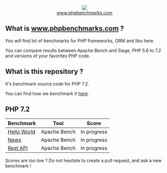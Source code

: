 <p align="center">
  <img src="http://www.phpbenchmarks.com/images/logo_github.png">
  <br>
  <a href="http://www.phpbenchmarks.com" target="_blank">www.phpbenchmarks.com</a>
</p>

## What is www.phpbenchmarks.com ?

You will find lot of benchmarks for PHP frameworks, ORM and libs here.

You can compare results between Apache Bench and Siege, PHP 5.6 to 7.2 and versions of your favorites PHP code.

## What is this repository ?

It's benchmark source code for PHP 7.2.

You can find how we benchmark it [here](http://www.phpbenchmarks.com/en/benchmark-protocol).

## PHP 7.2

Benchmark | Tool | Score
--------- | ---- | -----
[Hello World](http://www.phpbenchmarks.com/en/benchmark/apache-bench/php-7.2.html#benchmark-hello-world) | Apache Bench | In progress
[News](http://www.phpbenchmarks.com/en/benchmark/apache-bench/php-7.2.html#benchmark-news) | Apache Bench | In progress
[Rest API](http://www.phpbenchmarks.com/en/benchmark/apache-bench/php-7.2.html#benchmark-rest) | Apache Bench | In progress

Scores are too low ? Do not hesitate to create a pull request, and ask a new benchmark !
